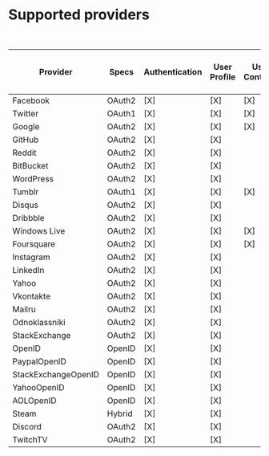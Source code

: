 Supported providers
===================

<br />

Provider            | Specs   | Authentication | User Profile | User Contacts | User Status  | User Activities | Dev. network / App. registration
------------------- | ------- | -------------- | ------------ | ------------- | ------------ | --------------- | -----------------------------------------
Facebook            | OAuth2  | [X]            | [X]          | [X]           | [X]          | [X]             |
Twitter             | OAuth1  | [X]            | [X]          | [X]           | [X]          | [X]             |
Google              | OAuth2  | [X]            | [X]          | [X]           |              |                 |
GitHub              | OAuth2  | [X]            | [X]          |               |              |                 |
Reddit              | OAuth2  | [X]            | [X]          |               |              |                 |
BitBucket           | OAuth2  | [X]            | [X]          |               |              |                 |
WordPress           | OAuth2  | [X]            | [X]          |               |              |                 |
Tumblr              | OAuth1  | [X]            | [X]          | [X]           |              |                 |
Disqus              | OAuth2  | [X]            | [X]          |               |              |                 |
Dribbble            | OAuth2  | [X]            | [X]          |               |              |                 |
Windows Live        | OAuth2  | [X]            | [X]          | [X]           |              |                 |
Foursquare          | OAuth2  | [X]            | [X]          | [X]           |              |                 |
Instagram           | OAuth2  | [X]            | [X]          |               |              |                 |
LinkedIn            | OAuth2  | [X]            | [X]          |               |              |                 |
Yahoo               | OAuth2  | [X]            | [X]          |               |              |                 |
Vkontakte           | OAuth2  | [X]            | [X]          |               |              |                 |
Mailru              | OAuth2  | [X]            | [X]          |               |              |                 |
Odnoklassniki       | OAuth2  | [X]            | [X]          |               |              |                 |
StackExchange       | OAuth2  | [X]            | [X]          |               |              |                 |
OpenID              | OpenID  | [X]            | [X]          |               |              |                 |
PaypalOpenID        | OpenID  | [X]            | [X]          |               |              |                 |
StackExchangeOpenID | OpenID  | [X]            | [X]          |               |              |                 |
YahooOpenID         | OpenID  | [X]            | [X]          |               |              |                 |
AOLOpenID           | OpenID  | [X]            | [X]          |               |              |                 |
Steam               | Hybrid  | [X]            | [X]          |               |              |                 |
Discord             | OAuth2  | [X]            | [X]          |               |              |                 |
TwitchTV            | OAuth2  | [X]            | [X]          |               |              |                 |
